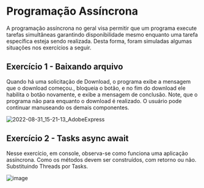 # Programação Assíncrona
A programação assíncrona no geral visa permitir que um programa execute tarefas simultâneas garantindo disponibilidade mesmo enquanto uma tarefa específica esteja sendo realizada. Desta forma, foram simuladas algumas situações nos exercícios a seguir.

## Exercício 1 - Baixando arquivo

Quando há uma solicitação de Download, o programa exibe a mensagem que o download começou., bloqueia o botão, e no fim do download ele habilita o botão novamente, e exibe a mensagem de conclusão. Note, que o programa não para enquanto o download é realizado. O usuário pode continuar manuseando os demais componentes.

![2022-08-31_15-21-13_AdobeExpress](https://user-images.githubusercontent.com/38474570/187752095-764728ef-6056-44c6-8230-62a908b4c61b.gif)

## Exercício 2 - Tasks async await

Nesse exercício, em console, observa-se como funciona uma aplicação assíncrona. Como os métodos devem ser construídos, com retorno ou não.
Substituindo Threads por Tasks.

![image](https://user-images.githubusercontent.com/38474570/187752287-e8186165-1312-4602-8de0-d3c0549c848b.png)
